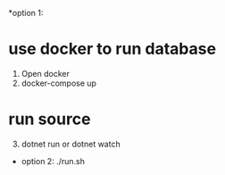 *option 1:
# use docker to run database
1. Open docker
2. docker-compose up
# run source
3. dotnet run or dotnet watch
* option 2:
./run.sh


